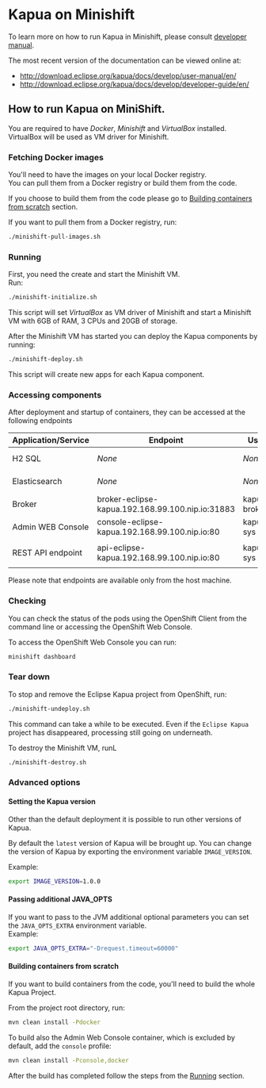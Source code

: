 # Kapua on Minishift

To learn more on how to run Kapua in Minishift, please consult [developer manual](https://github.com/eclipse/kapua/blob/develop/docs/developer-guide/en/running.md#minishift).

The most recent version of the documentation can be viewed online at:

* http://download.eclipse.org/kapua/docs/develop/user-manual/en/
* http://download.eclipse.org/kapua/docs/develop/developer-guide/en/

## How to run Kapua on MiniShift.

You are required to have _Docker_, _Minishift_ and _VirtualBox_ installed.<br>
VirtualBox will be used as VM driver for Minishift.

### Fetching Docker images
You'll need to have the images on your local Docker registry.<br>
You can pull them from a Docker registry or build them from the code.

If you choose to build them from the code please go to [Building containers from scratch](#Building-containers-from-scratch) section.

If you want to pull them from a Docker registry, run:
```bash
./minishift-pull-images.sh
```

### Running
First, you need the create and start the Minishift VM.<br>
Run:
```bash
./minishift-initialize.sh
```
This script will set _VirtualBox_ as VM driver of Minishift and start a Minishift VM with 6GB of RAM, 3 CPUs and 20GB of storage.

After the Minishift VM has started you can deploy the Kapua components by running:
```bash
./minishift-deploy.sh
```
This script will create new apps for each Kapua component.

### Accessing components
After deployment and startup of containers, they can be accessed at the following endpoints

| Application/Service | Endpoint                                         | User         | Password       | Others                            |
|---------------------|--------------------------------------------------|--------------|----------------|-----------------------------------|
| H2 SQL              | _None_                                           | _None_       | _None_         | This service is not exposed       |
| Elasticsearch       | _None_                                           | _None_       | _None_         | This service is not exposed       |
| Broker              | broker-eclipse-kapua.192.168.99.100.nip.io:31883 | kapua-broker | kapua-password |                                   |
| Admin WEB Console   | console-eclipse-kapua.192.168.99.100.nip.io:80   | kapua-sys    | kapua-password |                                   |
| REST API endpoint   | api-eclipse-kapua.192.168.99.100.nip.io:80       | kapua-sys    | kapua-password | API KEY: `12345678kapua-password` |

Please note that endpoints are available only from the host machine.

### Checking
You can check the status of the pods using the OpenShift Client from the command line or accessing the OpenShift Web Console.

To access the OpenShift Web Console you can run:
```bash
minishift dashboard
```

### Tear down
To stop and remove the Eclipse Kapua project from OpenShift, run:
```bash
./minishift-undeploy.sh
```
This command can take a while to be executed. Even if the `Eclipse Kapua` project has disappeared, processing still going on underneath.

To destroy the Minishift VM, runL
```bash
./minishift-destroy.sh
```

### Advanced options

#### Setting the Kapua version
Other than the default deployment it is possible to run other versions of Kapua.

By default the `latest` version of Kapua will be brought up. 
You can change the version of Kapua by exporting the environment variable `IMAGE_VERSION`.

Example:
```bash
export IMAGE_VERSION=1.0.0
``` 

#### Passing additional JAVA_OPTS
If you want to pass to the JVM additional optional parameters you can set the `JAVA_OPTS_EXTRA` environment variable.<br>
Example:
```bash
export JAVA_OPTS_EXTRA="-Drequest.timeout=60000"
``` 

#### Building containers from scratch
If you want to build containers from the code, you'll need to build the whole Kapua Project.

From the project root directory, run:
```bash
mvn clean install -Pdocker
```

To build also the Admin Web Console container, which is excluded by default, add the `console` profile:
```bash
mvn clean install -Pconsole,docker
```

After the build has completed follow the steps from the [Running](#Running) section.
